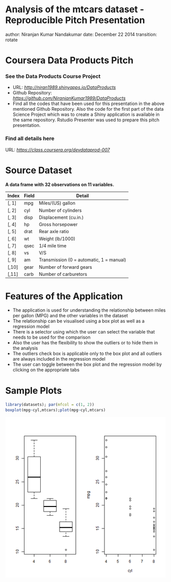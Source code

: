 Analysis of the mtcars dataset - Reproducible Pitch Presentation
========================================================
author: Niranjan Kumar Nandakumar
date: December 22 2014
transition: rotate

Coursera Data Products Pitch
========================================================

### See the Data Products Course Project  

- URL: *http://niran1989.shinyapps.io/DataProducts*
- Github Repository: *https://github.com/NiranjanKumar1989/DataProducts*
- Find all the codes that have been used for this presentation in the above mentioned Github Repository. Also the code for the first part of the data Science Project which was to create a Shiny application is available in the same repository. Rstudio Presenter was used to prepare this pitch presentation.

### Find all details here
URL: *https://class.coursera.org/devdataprod-007*

Source Dataset
========================================================

**A data frame with 32 observations on 11 variables.**

| Index | Field | Detail |
------- | ----- | ------ |
| [, 1] | mpg | Miles/(US) gallon |
| [, 2]  | cyl | Number of cylinders |
| [, 3]  | disp | Displacement (cu.in.) |
| [, 4]	| hp | Gross horsepower |
| [, 5]	| drat | Rear axle ratio |
| [, 6]	| wt | Weight (lb/1000) |
| [, 7]	| qsec | 1/4 mile time |
| [, 8]	| vs | V/S |
| [, 9]	| am | Transmission (0 = automatic, 1 = manual) |
| [,10]	| gear | Number of forward gears |
| [,11]	| carb | Number of carburetors |

Features of the Application
========================================================

- The application is used for understanding the relationship between miles per gallon (MPG) and the other variables in the dataset 
- The relationship can be visualised using a box plot as well as a regression model 
- There is a selector using which the user can select the variable that needs to be used for the comparison 
- Also the user has the flexibility to show the outliers or to hide them in the analysis 
- The outliers check box is applicable only to the box plot and all outliers are always included in the regression model 
- The user can toggle between the box plot and the regression model by clicking on the appropriate tabs

Sample Plots
========================================================


```r
library(datasets); par(mfcol = c(1, 2))
boxplot(mpg~cyl,mtcars);plot(mpg~cyl,mtcars)
```

![plot of chunk samplePlots](DataProductsPitch-figure/samplePlots-1.png) 

